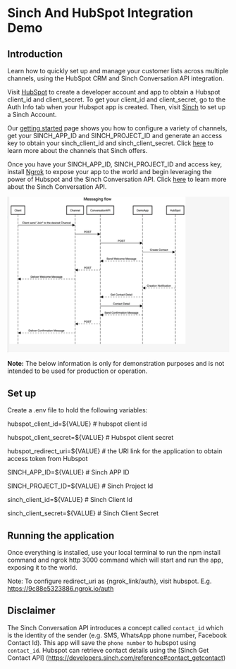 # Sinch And HubSpot Integration Demo 

## Introduction
Learn how to quickly set up and manage your customer lists across multiple channels, using the HubSpot CRM and Sinch Conversation API integration.

Visit [HubSpot](https://developers.hubspot.com/) to create a developer account and app to obtain a Hubspot client_id and client_secret. To get your client_id and client_secret, go to the Auth Info tab when your Hubspot app is created. Then, visit [Sinch](https://www.sinch.com/sign-up/) to set up a Sinch Account. 

Our [getting started](https://developers.sinch.com/docs/conversation_quick_guide) page shows you how to configure a variety of channels, get your SINCH_APP_ID and SINCH_PROJECT_ID and generate an access key to obtain your sinch_client_id and sinch_client_secret. Click [here](https://developers.sinch.com/docs/conversation-channel-support) to learn more about the channels that Sinch offers.

Once you have your SINCH_APP_ID, SINCH_PROJECT_ID and access key, install [Ngrok](https://ngrok.com/) to expose your app to the world and begin leveraging the power of Hubspot and the Sinch Conversation API. Click [here](https://developers.sinch.com/docs/conversation) to learn more about the Sinch Conversation API.

![Message flow](images/message_flow.png)

**Note:** The below information is only for demonstration purposes and is not intended to be used for production or operation.

## Set up

Create a .env file to hold the following variables:

hubspot_client_id=${VALUE} # hubspot client id 

hubspot_client_secret=${VALUE} # Hubspot client secret

hubspot_redirect_uri=${VALUE} # the URI link for the application to obtain access token from Hubspot

SINCH_APP_ID=${VALUE} # Sinch APP ID

SINCH_PROJECT_ID=${VALUE} # Sinch Project Id

sinch_client_id=${VALUE} # Sinch Client Id

sinch_client_secret=${VALUE} # Sinch Client Secret

## Running the application 

Once everything is installed, use your local terminal to run the npm install command and ngrok http 3000 command which will start and run the app, exposing it to the world. 

Note: To configure redirect_uri as {ngrok_link/auth}, visit hubspot. E.g. https://9c88e5323886.ngrok.io/auth


## Disclaimer 

The Sinch Conversation API introduces a concept called `contact_id` which is the identity of the sender (e.g. SMS, WhatsApp phone number, Facebook Contact Id). This app will save the `phone number` to hubspot using `contact_id`. Hubspot can retrieve contact details using the [Sinch Get Contact API] (https://developers.sinch.com/reference#contact_getcontact)
